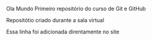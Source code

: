 Ola Mundo
Primeiro repositório  do curso de Git e GitHub
 
Repositótio criado durante a sala virtual

Essa linha foi adicionada direntamente no site
